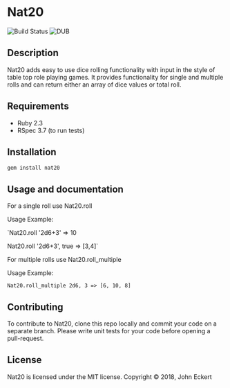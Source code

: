 # Nat20

![Build Status](https://img.shields.io/travis/johneckert/nat20.svg?style=plastic)
![DUB](https://img.shields.io/dub/l/vibe-d.svg?style=plastic)

## Description

Nat20 adds easy to use dice rolling functionality with input in the style of table top role playing games. It provides functionality for single and multiple rolls and can return either an array of dice values or total roll.

## Requirements

* Ruby 2.3
* RSpec 3.7 (to run tests)

## Installation

`gem install nat20`

## Usage and documentation

For a single roll use Nat20.roll

Usage Example:

`Nat20.roll '2d6+3'
=> 10

Nat20.roll '2d6+3', true
=> [3,4]`

For multiple rolls use Nat20.roll_multiple

Usage Example:

`Nat20.roll_multiple 2d6, 3 => [6, 10, 8]`

## Contributing

To contribute to Nat20, clone this repo locally and commit your code on a separate branch. Please write unit tests for your code before opening a pull-request.

## License

Nat20 is licensed under the MIT license.
Copyright © 2018, John Eckert
